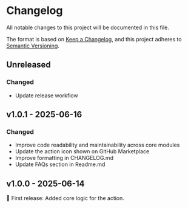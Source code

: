 # Changelog

All notable changes to this project will be documented in this file.

The format is based on [Keep a Changelog](https://keepachangelog.com/en/1.1.0/),
and this project adheres to [Semantic Versioning](https://semver.org/spec/v2.0.0.html).

## Unreleased

### Changed

- Update release workflow

## v1.0.1 - 2025-06-16

### Changed

- Improve code readability and maintainability across core modules
- Update the action icon shown on GitHub Marketplace
- Improve formatting in CHANGELOG.md
- Update FAQs section in Readme.md

## v1.0.0 - 2025-06-14

🚀 First release: Added core logic for the action.


